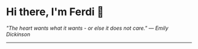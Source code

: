 <h1>Hi there, I'm Ferdi 👋</h1>

<p><em>
  "The heart wants what it wants - or else it does not care." — Emily Dickinson
</em></p>

---

